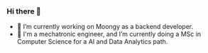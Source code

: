### Hi there 👋
- 🔭 I’m currently working on Moongy as a backend developer.
- 🌱 I'm a mechatronic engineer, and I’m currently doing a MSc in Computer Science for a AI and Data Analytics path.

<!--
**jandvanegas/jandvanegas** is a ✨ _special_ ✨ repository because its `README.md` (this file) appears on your GitHub profile.

Here are some ideas to get you started:

- 🔭 I’m currently working on ...
- 🌱 I’m currently learning ...
- 👯 I’m looking to collaborate on ...
- 🤔 I’m looking for help with ...
- 💬 Ask me about ...
- 📫 How to reach me: ...
- 😄 Pronouns: ...
- ⚡ Fun fact: ...
-->
